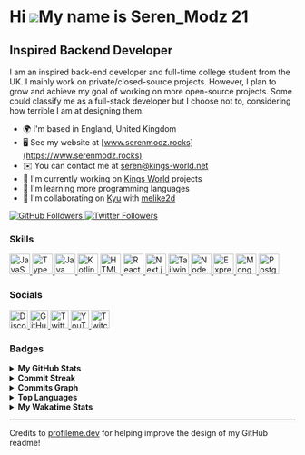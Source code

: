 # Hi ![](https://user-images.githubusercontent.com/18350557/176309783-0785949b-9127-417c-8b55-ab5a4333674e.gif)My name is Seren_Modz 21

## Inspired Backend Developer

I am an inspired back-end developer and full-time college student from the UK. I mainly work on private/closed-source projects. However, I plan to grow and achieve my goal of working on more open-source projects. Some could classify me as a full-stack developer but I choose not to, considering how terrible I am at designing them.

- 🌍 I'm based in England, United Kingdom
- 🖥️ See my website at [www.serenmodz.rocks](https://www.serenmodz.rocks)
- ✉️ You can contact me at [seren@kings-world.net](mailto:seren@kings-world.net)
- 🚀 I'm currently working on [Kings World](https://kings-world.net) projects
- 🧠 I'm learning more programming languages
- 🤝 I'm collaborating on [Kyu](https://kyubot.app) with [melike2d](https://github.com/melike2d)

<a href="https://www.github.com/SerenModz21" target="_blank" rel="noreferrer">
  <img
    src="https://img.shields.io/github/followers/SerenModz21?logo=github&style=for-the-badge&color=0891b2&labelColor=1c1917"
    alt="GitHub Followers"
  />
</a>
<a href="https://www.twitter.com/SerenModz21" target="_blank" rel="noreferrer">
  <img
    src="https://img.shields.io/twitter/follow/SerenModz21?logo=twitter&style=for-the-badge&color=0891b2&labelColor=1c1917"
    alt="Twitter Followers"
  />
</a>

### Skills

<p>
  <a href="https://developer.mozilla.org/en-US/docs/Web/JavaScript" target="_blank" rel="noreferrer" title="JavaScript">
    <img
      src="https://raw.githubusercontent.com/danielcranney/readme-generator/main/public/icons/skills/javascript-colored.svg"
      width="36"
      height="36"
      alt="JavaScript"
    />
  </a>
  <a href="https://www.typescriptlang.org" target="_blank" rel="noreferrer" title="TypeScript">
    <img
      src="https://raw.githubusercontent.com/danielcranney/readme-generator/main/public/icons/skills/typescript-colored.svg"
      width="36"
      height="36"
      alt="TypeScript"
    />
  </a>
  <a href="https://www.oracle.com/java" target="_blank" rel="noreferrer" title="Java">
    <img
      src="https://raw.githubusercontent.com/danielcranney/readme-generator/main/public/icons/skills/java-colored.svg"
      width="36"
      height="36"
      alt="Java"
    />
  </a>
  <a href="https://kotlinlang.org" target="_blank" rel="noreferrer" title="Kotlin">
    <img
      src="https://raw.githubusercontent.com/danielcranney/readme-generator/main/public/icons/skills/kotlin-colored.svg"
      width="36"
      height="36"
      alt="Kotlin"
    />
  </a>
  <a href="https://developer.mozilla.org/en-US/docs/Glossary/HTML5" target="_blank" rel="noreferrer" title="HTML5">
    <img
      src="https://raw.githubusercontent.com/danielcranney/readme-generator/main/public/icons/skills/html5-colored.svg"
      width="36"
      height="36"
      alt="HTML5"
    />
  </a>
  <a href="https://reactjs.org" target="_blank" rel="noreferrer" title="React">
    <img
      src="https://raw.githubusercontent.com/danielcranney/readme-generator/main/public/icons/skills/react-colored.svg"
      width="36"
      height="36"
      alt="React"
    />
  </a>
  <a href="https://nextjs.org/docs" target="_blank" rel="noreferrer" title="Next.js">
    <img
      src="https://raw.githubusercontent.com/danielcranney/readme-generator/main/public/icons/skills/nextjs-colored.svg"
      width="36"
      height="36"
      alt="Next.js"
    />
  </a>
  <a href="https://tailwindcss.com" target="_blank" rel="noreferrer" title="TailwindCSS">
    <img
      src="https://raw.githubusercontent.com/danielcranney/readme-generator/main/public/icons/skills/tailwindcss-colored.svg"
      width="36"
      height="36"
      alt="TailwindCSS"
    />
  </a>
  <a href="https://nodejs.org/en" target="_blank" rel="noreferrer" title="Node.js">
    <img
      src="https://raw.githubusercontent.com/danielcranney/readme-generator/main/public/icons/skills/nodejs-colored.svg"
      width="36"
      height="36"
      alt="Node.js"
    />
  </a>
  <a href="https://expressjs.com" target="_blank" rel="noreferrer" title="Express">
    <img
      src="https://raw.githubusercontent.com/danielcranney/readme-generator/main/public/icons/skills/express-colored.svg"
      width="36"
      height="36" 
      alt="Express"
    />
  </a>
  <a href="https://www.mongodb.com" target="_blank" rel="noreferrer" title="MongoDB">
    <img
      src="https://raw.githubusercontent.com/danielcranney/readme-generator/main/public/icons/skills/mongodb-colored.svg"
      width="36"
      height="36"
      alt="MongoDB"
    />
  </a>
  <a href="https://www.postgresql.org" target="_blank" rel="noreferrer" title="PostgreSQL">
    <img
      src="https://raw.githubusercontent.com/danielcranney/readme-generator/main/public/icons/skills/postgresql-colored.svg"
      width="36"
      height="36"
      alt="PostgreSQL"
    />
  </a>
</p>

### Socials

<p>
  <a href="https://discord.com/users/287278949548032000" target="_blank" rel="noreferrer" title="Discord">
    <img
      src="https://raw.githubusercontent.com/danielcranney/readme-generator/main/public/icons/socials/discord.svg"
      width="32"
      height="32"
      alt="Discord"
    />
  </a>
  <a href="https://www.github.com/SerenModz21" target="_blank" rel="noreferrer" title="GitHub">
    <img
      src="https://raw.githubusercontent.com/danielcranney/readme-generator/main/public/icons/socials/github.svg"
      width="32"
      height="32"
      alt="GitHub"
    />
  </a>
  <a href="https://www.twitter.com/SerenModz21" target="_blank" rel="noreferrer" title="Twitter">
    <img
      src="https://raw.githubusercontent.com/danielcranney/readme-generator/main/public/icons/socials/twitter.svg"
      width="32"
      height="32"
      alt="Twitter"
    />
  </a>
  <a href="https://www.youtube.com/@SerenModz21" target="_blank" rel="noreferrer" title="YouTube">
    <img
      src="https://raw.githubusercontent.com/danielcranney/readme-generator/main/public/icons/socials/youtube.svg"
      width="32"
      height="32"
      alt="YouTube"
    />
  </a>
  <a href="https://www.twitch.tv/seren_modz21" target="_blank" rel="noreferrer" title="Twitch">
    <img src="https://raw.githubusercontent.com/danielcranney/readme-generator/main/public/icons/socials/twitch.svg"
      width="32"
      height="32"
      alt="Twitch"
    />
  </a>
</p>

### Badges

<details>
  <summary>
    <b>My GitHub Stats</b>
  </summary>
  <br />
  <a href="https://www.github.com/SerenModz21">
    <img 
      src="https://github-readme-stats.vercel.app/api?username=SerenModz21&show_icons=true&hide=&count_private=true&title_color=0891b2&text_color=ffffff&icon_color=0891b2&bg_color=1c1917&hide_border=true&show_icons=true" 
      alt="SerenModz21's GitHub stats"
    />
  </a>
</details>

<details>
  <summary>
    <b>Commit Streak</b>
  </summary>
  <br />
  <a href="https://www.github.com/SerenModz21">
    <img
      src="https://github-readme-streak-stats.herokuapp.com/?user=SerenModz21&stroke=ffffff&background=1c1917&ring=0891b2&fire=0891b2&currStreakNum=ffffff&currStreakLabel=0891b2&sideNums=ffffff&sideLabels=ffffff&dates=ffffff&hide_border=true"
      alt="Commit Streak"
    />
  </a>
</details>

<details>
  <summary>
    <b>Commits Graph</b>
  </summary>
  <br />
  <a href="https://www.github.com/SerenModz21">
    <img
      src="https://github-readme-activity-graph.cyclic.app/graph?username=SerenModz21&bg_color=1c1917&color=ffffff&line=0891b2&point=ffffff&area_color=1c1917&area=true&hide_border=true&custom_title=GitHub%20Commits%20Graph"
      alt="GitHub Commits Graph"
    />
  </a>
</details>

<details>
  <summary>
    <b>Top Languages</b>
  </summary>
  <br />
  <a href="https://github.com/SerenModz21">
    <img
      src="https://github-readme-stats.vercel.app/api/top-langs/?username=SerenModz21&langs_count=10&title_color=0891b2&text_color=ffffff&icon_color=0891b2&bg_color=1c1917&hide_border=true&locale=en&custom_title=Top%20%Languages"
      alt="Top Languages"
    />
  </a>
</details>

<details>
  <summary>
    <b>My Wakatime Stats</b>
  </summary>
  <br />
  
<!--START_SECTION:waka-->
![Code Time](http://img.shields.io/badge/Code%20Time-2%2C098%20hrs%2055%20mins-blue)

![Profile Views](http://img.shields.io/badge/Profile%20Views-0-blue)

![Lines of code](https://img.shields.io/badge/From%20Hello%20World%20I%27ve%20Written-1.1%20million%20lines%20of%20code-blue)

**🐱 My GitHub Data** 

> 📦 33.4 kB Used in GitHub's Storage 
 > 
> 🏆 84 Contributions in the Year 2024
 > 
> 🚫 Not Opted to Hire
 > 
> 📜 6 Public Repositories 
 > 
> 🔑 12 Private Repositories 
 > 
**I'm a Night 🦉** 

```text
🌞 Morning                1798 commits        ████░░░░░░░░░░░░░░░░░░░░░   14.19 % 
🌆 Daytime                1925 commits        ████░░░░░░░░░░░░░░░░░░░░░   15.19 % 
🌃 Evening                5398 commits        ███████████░░░░░░░░░░░░░░   42.61 % 
🌙 Night                  3548 commits        ███████░░░░░░░░░░░░░░░░░░   28.01 % 
```
📅 **I'm Most Productive on Thursday** 

```text
Monday                   1905 commits        ████░░░░░░░░░░░░░░░░░░░░░   15.04 % 
Tuesday                  1810 commits        ████░░░░░░░░░░░░░░░░░░░░░   14.29 % 
Wednesday                1929 commits        ████░░░░░░░░░░░░░░░░░░░░░   15.23 % 
Thursday                 2167 commits        ████░░░░░░░░░░░░░░░░░░░░░   17.10 % 
Friday                   1418 commits        ███░░░░░░░░░░░░░░░░░░░░░░   11.19 % 
Saturday                 1681 commits        ███░░░░░░░░░░░░░░░░░░░░░░   13.27 % 
Sunday                   1759 commits        ███░░░░░░░░░░░░░░░░░░░░░░   13.88 % 
```


📊 **This Week I Spent My Time On** 

```text
🕑︎ Time Zone: Europe/London

💬 Programming Languages: 
TypeScript               3 hrs 28 mins       ███████████████░░░░░░░░░░   59.11 % 
Astro                    1 hr                ████░░░░░░░░░░░░░░░░░░░░░   17.11 % 
JSON                     48 mins             ███░░░░░░░░░░░░░░░░░░░░░░   13.74 % 
Bash                     12 mins             █░░░░░░░░░░░░░░░░░░░░░░░░   03.49 % 
Other                    11 mins             █░░░░░░░░░░░░░░░░░░░░░░░░   03.31 % 

🔥 Editors: 
VS Code                  5 hrs 53 mins       █████████████████████████   100.00 % 

🐱‍💻 Projects: 
Kings-Utility            2 hrs 47 mins       ████████████░░░░░░░░░░░░░   47.57 % 
serenmodz.rocks          1 hr 16 mins        █████░░░░░░░░░░░░░░░░░░░░   21.56 % 
discord-transcripts      1 hr                ████░░░░░░░░░░░░░░░░░░░░░   17.17 % 
fabric-microservice      37 mins             ███░░░░░░░░░░░░░░░░░░░░░░   10.52 % 
.github                  11 mins             █░░░░░░░░░░░░░░░░░░░░░░░░   03.18 % 
```

**I Mostly Code in TypeScript** 

```text
TypeScript               25 repos            ████████████████░░░░░░░░░   64.10 % 
JavaScript               3 repos             ██░░░░░░░░░░░░░░░░░░░░░░░   07.69 % 
Kotlin                   3 repos             ██░░░░░░░░░░░░░░░░░░░░░░░   07.69 % 
CSS                      2 repos             █░░░░░░░░░░░░░░░░░░░░░░░░   05.13 % 
Astro                    1 repo              █░░░░░░░░░░░░░░░░░░░░░░░░   02.56 % 
```




 Last Updated on 04/02/2024 15:03:52 UTC
<!--END_SECTION:waka-->
</details>

---

Credits to [profileme.dev](https://www.profileme.dev) for helping improve the design of my GitHub readme!
